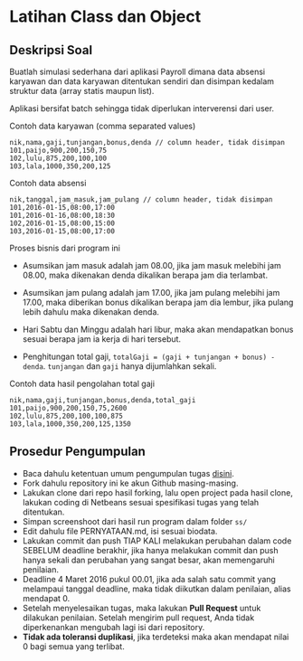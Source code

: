 # Latihan Class dan Object

## Deskripsi Soal ##

Buatlah simulasi sederhana dari aplikasi Payroll dimana data absensi karyawan dan data karyawan ditentukan sendiri dan disimpan kedalam struktur data (array statis maupun list).

Aplikasi bersifat batch sehingga tidak diperlukan interverensi dari user.

Contoh data karyawan (comma separated values)

```
nik,nama,gaji,tunjangan,bonus,denda // column header, tidak disimpan
101,paijo,900,200,150,75
102,lulu,875,200,100,100
103,lala,1000,350,200,125
```

Contoh data absensi

```
nik,tanggal,jam_masuk,jam_pulang // column header, tidak disimpan
101,2016-01-15,08:00,17:00
101,2016-01-16,08:00,18:30
102,2016-01-15,08:00,15:00
103,2016-01-15,08:00,17:00
```

Proses bisnis dari program ini

* Asumsikan jam masuk adalah jam 08.00, jika jam masuk melebihi jam 08.00, maka dikenakan denda dikalikan berapa jam dia terlambat.

* Asumsikan jam pulang adalah jam 17.00, jika jam pulang melebihi jam 17.00, maka diberikan bonus dikalikan berapa jam dia lembur, jika pulang lebih dahulu maka dikenakan denda.

* Hari Sabtu dan Minggu adalah hari libur, maka akan mendapatkan bonus sesuai berapa jam ia kerja di hari tersebut.

* Penghitungan total gaji, `totalGaji = (gaji + tunjangan + bonus) - denda`. `tunjangan` dan `gaji` hanya dijumlahkan sekali.

Contoh data hasil pengolahan total gaji

```
nik,nama,gaji,tunjangan,bonus,denda,total_gaji
101,paijo,900,200,150,75,2600
102,lulu,875,200,100,100,875
103,lala,1000,350,200,125,1350
```

## Prosedur Pengumpulan ##

* Baca dahulu ketentuan umum pengumpulan tugas [disini](https://github.com/prakpl-IF-O/tugas).
* Fork dahulu repository ini ke akun Github masing-masing.
* Lakukan clone dari repo hasil forking, lalu open project pada hasil clone, lakukan coding di Netbeans sesuai spesifikasi tugas yang telah ditentukan.
* Simpan screenshoot dari hasil run program dalam folder `ss/`
* Edit dahulu file PERNYATAAN.md, isi sesuai biodata.
* Lakukan commit dan push TIAP KALI melakukan perubahan dalam code SEBELUM deadline berakhir, jika hanya melakukan commit dan push hanya sekali dan perubahan yang sangat besar, akan memengaruhi penilaian.
* Deadline 4 Maret 2016 pukul 00.01, jika ada salah satu commit yang melampaui tanggal deadline, maka tidak diikutkan dalam penilaian, alias mendapat 0.
* Setelah menyelesaikan tugas, maka lakukan **Pull Request** untuk dilakukan penilaian. Setelah mengirim pull request, Anda tidak diperkenankan mengubah lagi isi dari repository.
* **Tidak ada toleransi duplikasi**, jika terdeteksi maka akan mendapat nilai 0 bagi semua yang terlibat.
